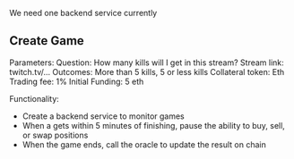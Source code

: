 We need one backend service currently

## Create Game
Parameters:
Question: How many kills will I get in this stream?
Stream link: twitch.tv/...
Outcomes: More than 5 kills, 5 or less kills
Collateral token: Eth
Trading fee: 1%
Initial Funding: 5 eth

Functionality:
- Create a backend service to monitor games
- When a gets within 5 minutes of finishing, pause the ability to buy, sell, or swap
positions
- When the game ends, call the oracle to update the result on chain
